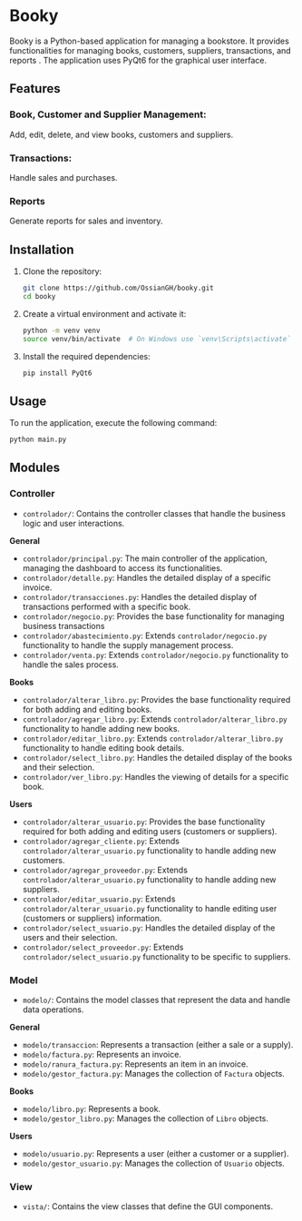 # Booky

Booky is a Python-based application for managing a bookstore. It provides functionalities for managing books, customers, suppliers, transactions, and reports  . The application uses PyQt6 for the graphical user interface.

## Features

### Book, Customer and Supplier Management:

Add, edit, delete, and view books, customers and suppliers.

### Transactions:

Handle sales and purchases.

### Reports

Generate reports for sales and inventory.

## Installation

1. Clone the repository:
    ```sh
    git clone https://github.com/OssianGH/booky.git
    cd booky
    ```
2. Create a virtual environment and activate it:
   ```sh
   python -m venv venv
   source venv/bin/activate  # On Windows use `venv\Scripts\activate`
   ```
3. Install the required dependencies:
    ```sh
    pip install PyQt6
    ```

## Usage

To run the application, execute the following command:
```sh
python main.py
```

## Modules

### Controller

- `controlador/`: Contains the controller classes that handle the business logic and user interactions.

**General**

- `controlador/principal.py`: The main controller of the application, managing the dashboard to access its functionalities.
- `controlador/detalle.py`: Handles the detailed display of a specific invoice.
- `controlador/transacciones.py`: Handles the detailed display of transactions performed with a specific book.
- `controlador/negocio.py`: Provides the base functionality for managing business transactions
- `controlador/abastecimiento.py`: Extends `controlador/negocio.py` functionality to handle the supply management process.
- `controlador/venta.py`: Extends `controlador/negocio.py` functionality to handle the sales process.

**Books**

- `controlador/alterar_libro.py`: Provides the base functionality required for both adding and editing books.
- `controlador/agregar_libro.py`: Extends `controlador/alterar_libro.py` functionality to handle adding new books.
- `controlador/editar_libro.py`: Extends `controlador/alterar_libro.py` functionality to handle editing book details.
- `controlador/select_libro.py`: Handles the detailed display of the books and their selection.
- `controlador/ver_libro.py`: Handles the viewing of details for a specific book.

**Users**

- `controlador/alterar_usuario.py`: Provides the base functionality required for both adding and editing users (customers or suppliers).
- `controlador/agregar_cliente.py`: Extends `controlador/alterar_usuario.py` functionality to handle adding new customers.
- `controlador/agregar_proveedor.py`: Extends `controlador/alterar_usuario.py` functionality to handle adding new suppliers.
- `controlador/editar_usuario.py`: Extends `controlador/alterar_usuario.py` functionality to handle editing user (customers or suppliers) information.
- `controlador/select_usuario.py`: Handles the detailed display of the users and their selection.
- `controlador/select_proveedor.py`: Extends `controlador/select_usuario.py` functionality to be specific to suppliers.

### Model

- `modelo/`: Contains the model classes that represent the data and handle data operations.

**General**

- `modelo/transaccion`: Represents a transaction (either a sale or a supply).
- `modelo/factura.py`: Represents an invoice.
- `modelo/ranura_factura.py`: Represents an item in an invoice.
- `modelo/gestor_factura.py`: Manages the collection of `Factura` objects.

**Books**

- `modelo/libro.py`: Represents a book.
- `modelo/gestor_libro.py`: Manages the collection of `Libro` objects.

**Users**

- `modelo/usuario.py`: Represents a user (either a customer or a supplier).
- `modelo/gestor_usuario.py`: Manages the collection of `Usuario` objects.

### View

- `vista/`: Contains the view classes that define the GUI components.
